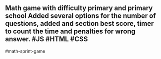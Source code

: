 ## Math game with difficulty primary and primary school Added several options for the number of questions, added and section best score, timer to count the time and penalties for wrong answer.  #JS #HTML #CSS
#math-sprint-game
